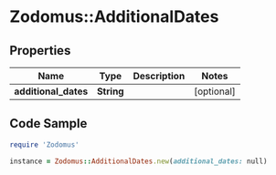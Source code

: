 # Zodomus::AdditionalDates

## Properties

Name | Type | Description | Notes
------------ | ------------- | ------------- | -------------
**additional_dates** | **String** |  | [optional] 

## Code Sample

```ruby
require 'Zodomus'

instance = Zodomus::AdditionalDates.new(additional_dates: null)
```


